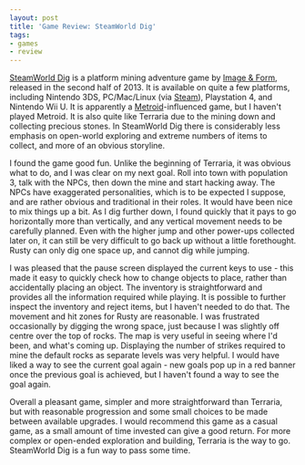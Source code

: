 ```yaml
---
layout: post
title: 'Game Review: SteamWorld Dig'
tags:
- games
- review
---
```


[SteamWorld Dig](http://steamworldgames.com/dig/) is a platform mining adventure game by [Image & Form](http://imageform.se/), released in the second half of 2013. It is available on quite a few platforms, including Nintendo 3DS, PC/Mac/Linux (via [Steam](http://store.steampowered.com/app/252410/)), Playstation 4, and Nintendo Wii U. It is apparently a [Metroid](http://en.wikipedia.org/wiki/Metroid)-influenced game, but I haven't played Metroid. It is also quite like Terraria due to the mining down and collecting precious stones. In SteamWorld Dig there is considerably less emphasis on open-world exploring and extreme numbers of items to collect, and more of an obvious storyline.

I found the game good fun. Unlike the beginning of Terraria, it was obvious what to do, and I was clear on my next goal. Roll into town with population 3, talk with the NPCs, then down the mine and start hacking away. The NPCs have exaggerated personalities, which is to be expected I suppose, and are rather obvious and traditional in their roles. It would have been nice to mix things up a bit. As I dig further down, I found quickly that it pays to go horizontally more than vertically, and any vertical movement needs to be carefully planned. Even with the higher jump and other power-ups collected later on, it can still be very difficult to go back up without a little forethought. Rusty can only dig one space up, and cannot dig while jumping.

I was pleased that the pause screen displayed the current keys to use - this made it easy to quickly check how to change objects to place, rather than accidentally placing an object. The inventory is straightforward and provides all the information required while playing. It is possible to further inspect the inventory and reject items, but I  haven't needed to do that. The movement and hit zones for Rusty are reasonable. I was frustrated occasionally by digging the wrong space, just because I was slightly off centre over the top of rocks. The map is very useful in seeing where I'd been, and what's coming up. Displaying the number of strikes required to mine the default rocks as separate levels was very helpful. I would have liked a way to see the current goal again - new goals pop up in a red banner once the previous goal is achieved, but I haven't found a way to see the goal again. 

Overall a pleasant game, simpler and more straightforward than Terraria, but with reasonable progression and some small choices to be made between available upgrades. I would recommend this game as a casual game, as a small amount of time invested can give a good return. For more complex or open-ended exploration and building, Terraria is the way to go. SteamWorld Dig is a fun way to pass some time.
